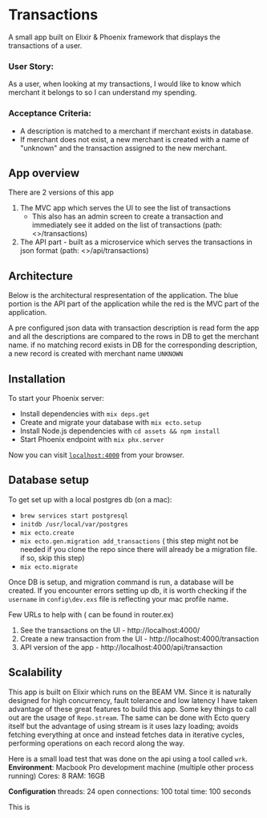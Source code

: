# Transactions

A small app built on Elixir & Phoenix framework that displays the transactions of a user.

### User Story:
As a user, when looking at my transactions, I would like to know which merchant it belongs to so I can understand my spending.
### Acceptance Criteria:
- A description is matched to a merchant if merchant exists in database.
- If merchant does not exist, a new merchant is created with a name of "unknown" and the transaction assigned to the new merchant.

## App overview

There are 2 versions of this app

1. The MVC app which serves the UI to see the list of transactions
    - This also has an admin screen to create a transaction and immediately see it added on the list of transactions (path: <<hostname>>/transactions)
2. The API part - built as a microservice which serves the transactions in json format (path: <<hostname>>/api/transactions)

## Architecture

Below is the architectural respresentation of the application. The blue portion is the API part of the application while the red is the MVC part of the application.

A pre configured json data with transaction description is read form the app and all the descriptions are compared to the rows in DB to get the merchant name. if no matching record exists in DB for the corresponding description, a new record is created with merchant name `UNKNOWN`

## Installation

To start your Phoenix server:

  * Install dependencies with `mix deps.get`
  * Create and migrate your database with `mix ecto.setup`
  * Install Node.js dependencies with `cd assets && npm install`
  * Start Phoenix endpoint with `mix phx.server`

Now you can visit [`localhost:4000`](http://localhost:4000) from your browser.

## Database setup

To get set up with a local postgres db (on a mac):

  * `brew services start postgresql`
  * `initdb /usr/local/var/postgres`
  * `mix ecto.create`
  * `mix ecto.gen.migration add_transactions` ( this step might not be needed if you clone the repo since there will already be a migration file. if so, skip this step)
  * `mix ecto.migrate`

Once DB is setup, and migration command is run, a database will be created. If you encounter errors setting up db, it is worth checking if the `username` in `config\dev.exs` file is reflecting your mac profile name.  


Few URLs to help with ( can be found in router.ex)

1. See the transactions on the UI - http://localhost:4000/
2. Create a new transaction from the UI - http://localhost:4000/transaction
3. API version of the app - http://localhost:4000/api/transaction

## Scalability

This app is built on Elixir which runs on the BEAM VM. Since it is naturally designed for high concurrency, fault tolerance and low latency I have taken advantage of these great features to build this app. Some key things to call out are the usage of `Repo.stream`. The same can be done with Ecto query itself but the advantage of using stream is it uses lazy loading; avoids fetching everything at once and instead fetches data in iterative cycles, performing operations on each record along the way. 

Here is a small load test that was done on the api using a tool called `wrk`. 
**Environment**: Macbook Pro development machine (multiple other process running)
Cores: 8
RAM: 16GB

**Configuration**
threads: 24
open connections: 100
total time: 100 seconds


This is 

